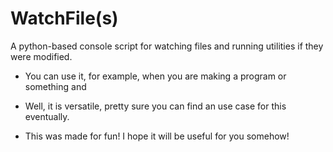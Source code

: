 WatchFile(s)
=========

A python-based console script for watching files and running 
utilities if they were modified.

- You can use it, for example, when you are making a program
or something and 
- Well, it is versatile, pretty sure you can find an use 
case for this eventually.

- This was made for fun! I hope it will be useful for you 
somehow!
